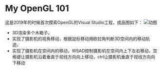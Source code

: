 # My OpenGL 101

这是2019年的时候首次摸索OpenGL的Visual Studio工程，成品图如下：
![动图](sample.gif)

- 3D渲染多个木箱子。
- 实现了摄影机的视角移动，根据鼠标移动用欧拉角判断3D空间内的移动轨迹。
- 实现了摄影机在空间内的移动，WSAD控制摄影机在空间内上下左右移动，空格键让摄影机沿着垂直于视线方向向上移动，ctrl让摄影机垂直于视线方向向下移动